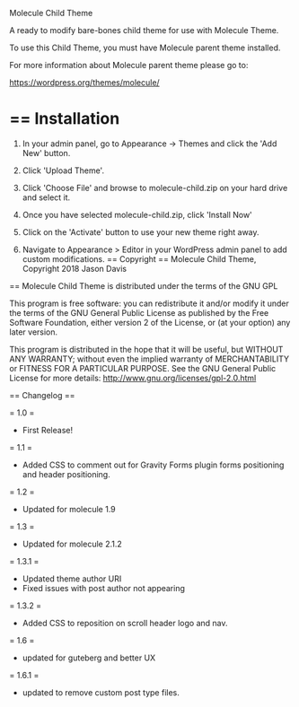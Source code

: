 Molecule Child Theme

A ready to modify bare-bones child theme for use with Molecule Theme.

To use this Child Theme, you must have Molecule parent theme installed.

For more information about Molecule parent theme please go to:

https://wordpress.org/themes/molecule/

==
Installation
==


1. In your admin panel, go to Appearance -> Themes and click the 'Add New' button.


2. Click 'Upload Theme'.

3. Click 'Choose File' and browse to molecule-child.zip on your hard drive and select it.

4. Once you have selected molecule-child.zip, click 'Install Now'

5. Click on the 'Activate' button to use your new theme right away.



6. Navigate to Appearance > Editor in your WordPress admin panel to add custom modifications.
==
Copyright
==
Molecule Child Theme, Copyright 2018 Jason Davis

==
Molecule Child Theme is distributed under the terms of the GNU GPL

This program is free software: you can redistribute it and/or modify 
it under the terms of the GNU General Public License as published by
the Free Software Foundation, either version 2 of the License, or 
(at your option) any later version.

This program is distributed in the hope that it will be useful,
but WITHOUT ANY WARRANTY; without even the implied warranty of 
MERCHANTABILITY or FITNESS FOR A PARTICULAR PURPOSE. See the
GNU General Public License for more details: http://www.gnu.org/licenses/gpl-2.0.html

== Changelog ==

= 1.0 =

* First Release!

= 1.1 =

* Added CSS to comment out for Gravity Forms plugin forms positioning and header positioning.

= 1.2 =

* Updated for molecule 1.9

= 1.3 =

* Updated for molecule 2.1.2

= 1.3.1 =

* Updated theme author URI
* Fixed issues with post author not appearing

= 1.3.2 =

* Added CSS to reposition on scroll header logo and nav.

= 1.6 = 

* updated for guteberg and better UX

= 1.6.1 = 

* updated to remove custom post type files.